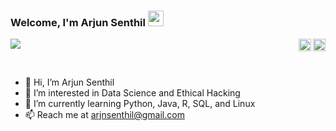 ### Welcome, I'm Arjun Senthil <img src="https://media.giphy.com/media/1r8YvFB47nAsAy36mp/giphy.gif" width="25px">
<a href="https://www.linkedin.com/in/arjun-senthil-9475b119a/">
  <img align="Right" alt="Arjun's Linkedin" width="20px" src="https://raw.githubusercontent.com/peterthehan/peterthehan/master/assets/linkedin.svg" />
</a>
<a href="https://open.spotify.com/user/arjun12367">
  <img align="Right" alt="Arjuns's Spotify" width="20px" src="https://raw.githubusercontent.com/peterthehan/peterthehan/master/assets/spotify.svg" />
</a>

![](https://visitor-badge.glitch.me/badge?page_id=abhisheknaiidu.abhisheknaiidu)

<br />

- 👋 Hi, I’m Arjun Senthil
- 👀 I’m interested in Data Science and Ethical Hacking
- 🌱 I’m currently learning Python, Java, R, SQL, and Linux
- 📫 Reach me at arjnsenthil@gmail.com
